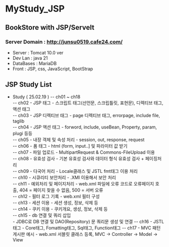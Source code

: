 # MyStudy_JSP

## BookStore with JSP/Servelt
### Server Domain : http://junsu0519.cafe24.com/
- Server : Tomcat 10.0 ver
- Dev Lan : java 21
- DataBases : MariaDB
- Front : JSP, css, JavaScript, BootStrap



## JSP Study List
- Study ( 25.02.19 )
-- ch01 ~ ch18<br>
-- ch02 - JSP 태그 - 스크립트 태그(선언문, 스크립틀릿, 표현문), 디렉티브 태그, 액션 태그<br>
-- ch03 - JSP 디렉티브 태그 - page 디렉티브 태그, errorpage, include file, taglib<br>
-- ch04 - JSP 액션 태그 - forword, include, useBean, Property, param, plugi 등등<br>
-- ch05 - 내장 객체 및 속성 처리 - session, out, response, request<br>
-- ch06 - 폼 태그 - html (form, input..] 및 파라미터 값 받기<br>
-- ch07 - 파일 업로드 - MultipartRequest & Commons-FileUpload 이용 <br>
-- ch08 - 유효성 검사 - 기본 유효성 검사와 데이터 형식 유효성 검사 + 페이징처리<br>
-- ch09 - 다국어 처리 - Locale클래스 및 JSTL fmt태그 이용 처리<br>
-- ch10 - 시큐리티 보안처리 - .XMl 이용해서 보안 처리<br> 
-- ch11 - 예외처리 및 페이지처리 - web.xml 파일에 오류 코드로 오류페이지 호출, 404 = 페이지 찾을 수 없음, 500 = 서버 오류<br>
-- ch12 - 필터 로그 기록 - web.xml 필터 구성<br>
-- ch13 - 세션 이용 - 세션 생성, 정보, 삭제 등<br>
-- ch14 - 쿠키 이용 - 쿠키개요, 생성, 정보, 삭제 등<br>
-- ch15 - db 연결 및 쿼리 삽입<br> - JDBC로 DB 연결 및 DAO(Repository) 문 쿼리문 생성 및 연결
-- ch16 - JSTL 태그 - Core태그, Fomatting태그, Sql태그, Function태그
-- ch17 - MVC 패턴 게시판 예시 - web.xml 서블릿 클래스 등록, MVC -> Controller -> Model -> View
  
